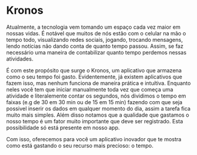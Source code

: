 # Kronos
  Atualmente, a  tecnologia vem tomando um espaço cada vez maior em nossas vidas. É notável que muitos de nós estão com o celular 
na mão o tempo todo, visualizando redes sociais, jogando, trocando mensagens, lendo notícias não dando conta de quanto tempo
passou. Assim, se faz necessário uma maneira de contabilizar quanto tempo perdemos nessas atividades.

É com este propósito que surge o Kronos, um aplicativo que armazena como o seu tempo foi gasto. Evidentemente, já existem 
aplicativos que fazem isso, mas nenhum funciona de maneira prática e intuítiva. Enquanto neles você tem que iniciar manualmente
toda vez que começa uma atividade e literalemente contar os segundos, nós dividimos o tempo em faixas (e.g de 30 em 30 min ou
de 15 em 15 min) fazendo com que seja possivel inserir os dados em qualquer momento do dia, assim a tarefa fica muito mais 
simples. Além disso notamos que a qualidade que gastamos o nosso tempo é um fator muito importante que deve ser registrado. 
Esta possibilidade só está presente em nosso app.

Com isso, oferecemos para você um aplicativo inovador que te mostra como está gastando o seu recurso mais precioso: o tempo.  
